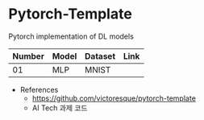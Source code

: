 # Pytorch-Template
Pytorch implementation of DL models

|Number|Model|Dataset|Link|
|--|--|--|--|
|01|MLP|MNIST||

- References
  - https://github.com/victoresque/pytorch-template
  - AI Tech 과제 코드
